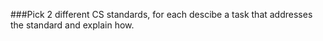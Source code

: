 ###Pick 2 different CS standards, for each descibe a task that addresses the standard and explain how.
